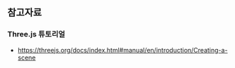 ## 참고자료

### Three.js 튜토리얼

- https://threejs.org/docs/index.html#manual/en/introduction/Creating-a-scene
